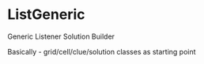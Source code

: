 # ListGeneric
Generic Listener Solution Builder

Basically - grid/cell/clue/solution classes as starting point
